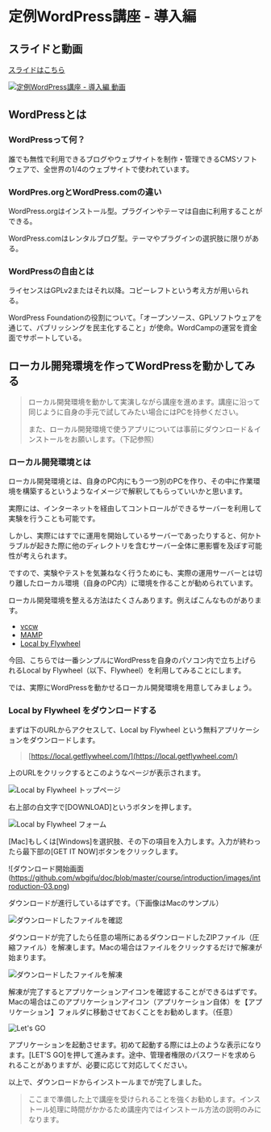 # 定例WordPress講座 - 導入編

## スライドと動画
[スライドはこちら](https://speakerdeck.com/oleindesign/wordbenchqi-fu-ding-li-wordpressjiang-zuo-dao-ru-bian)

[![定例WordPress講座 - 導入編 動画](https://img.youtube.com/vi/NmEMwqQyMCE/0.jpg)](https://www.youtube.com/watch?v=NmEMwqQyMCE)

## WordPressとは

### WordPressって何？
誰でも無性で利用できるブログやウェブサイトを制作・管理できるCMSソフトウェアで、全世界の1/4のウェブサイトで使われています。

### WordPres.orgとWordPress.comの違い
WordPress.orgはインストール型。プラグインやテーマは自由に利用することができる。

WordPress.comはレンタルブログ型。テーマやプラグインの選択肢に限りがある。

### WordPressの自由とは
ライセンスはGPLv2またはそれ以降。コピーレフトという考え方が用いられる。

WordPress Foundationの役割について。「オープンソース、GPLソフトウェアを通じて、パブリッシングを民主化すること」が使命。WordCampの運営を資金面でサポートしている。

## ローカル開発環境を作ってWordPressを動かしてみる
>ローカル開発環境を動かして実演しながら講座を進めます。講座に沿って同じように自身の手元で試してみたい場合にはPCを持参ください。
>
>また、ローカル開発環境で使うアプリについては事前にダウンロード＆インストールをお願いします。（下記参照）

### ローカル開発環境とは
ローカル開発環境とは、自身のPC内にもう一つ別のPCを作り、その中に作業環境を構築するというようなイメージで解釈してもらっていいかと思います。

実際には、インターネットを経由してコントロールができるサーバーを利用して実験を行うことも可能です。

しかし、実際にはすでに運用を開始しているサーバーであったりすると、何かトラブルが起きた際に他のディレクトリを含むサーバー全体に悪影響を及ぼす可能性が考えられます。

ですので、実験やテストを気兼ねなく行うためにも、実際の運用サーバーとは切り離したローカル環境（自身のPC内）に環境を作ることが勧められています。

ローカル開発環境を整える方法はたくさんあります。例えばこんなものがあります。

* [vccw](http://vccw.cc/)
* [MAMP](https://www.mamp.info/en/)
* [Local by Flywheel](https://local.getflywheel.com/)

今回、こちらでは一番シンプルにWordPressを自身のパソコン内で立ち上げられるLocal by Flywheel（以下、Flywheel）を利用してみることにします。

では、実際にWordPressを動かせるローカル開発環境を用意してみましょう。

### Local by Flywheel をダウンロードする
まずは下のURLからアクセスして、Local by Flywheel という無料アプリケーションをダウンロードします。

> [https://local.getflywheel.com/](https://local.getflywheel.com/)

上のURLをクリックするとこのようなページが表示されます。

![Local by Flywheel トップページ](https://github.com/wbgifu/doc/blob/master/course/introduction/images/introduction-01.png)

右上部の白文字で[DOWNLOAD]というボタンを押します。

![Local by Flywheel フォーム](https://github.com/wbgifu/doc/blob/master/course/introduction/images/introduction-02.png)

[Mac]もしくは[Windows]を選択肢、その下の項目を入力します。入力が終わったら最下部の[GET IT NOW]ボタンをクリックします。

![ダウンロード開始画面(https://github.com/wbgifu/doc/blob/master/course/introduction/images/introduction-03.png)

ダウンロードが進行しているはずです。（下画像はMacのサンプル）

![ダウンロードしたファイルを確認](https://github.com/wbgifu/doc/blob/master/course/introduction/images/introduction-04.png)

ダウンロードが完了したら任意の場所にあるダウンロードしたZIPファイル（圧縮ファイル）を解凍します。Macの場合はファイルをクリックするだけで解凍が始まります。

![ダウンロードしたファイルを解凍](https://github.com/wbgifu/doc/blob/master/course/introduction/images/introduction-05.png)

解凍が完了するとアプリケーションアイコンを確認することができるはずです。Macの場合はこのアプリケーションアイコン（アプリケーション自体）を【アプリケーション】フォルダに移動させておくことをお勧めします。（任意）

![Let's GO](https://github.com/wbgifu/doc/blob/master/course/introduction/images/introduction-06.png)

アプリケーションを起動させます。初めて起動する際には上のような表示になります。[LET'S GO]を押して進みます。途中、管理者権限のパスワードを求められることがありますが、必要に応じて対応してください。

以上で、ダウンロードからインストールまでが完了しました。

>ここまで準備した上で講座を受けられることを強くお勧めします。インストール処理に時間がかかるため講座内ではインストール方法の説明のみになります。
